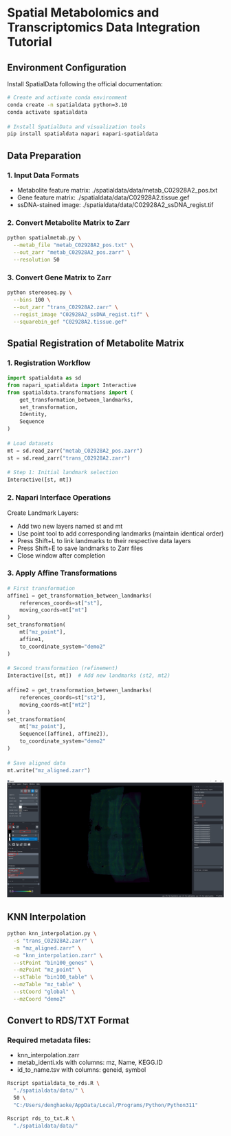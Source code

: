 # Spatial Metabolomics and Transcriptomics Data Integration Tutorial
## Environment Configuration
Install SpatialData following the official documentation:
```bash
# Create and activate conda environment
conda create -n spatialdata python=3.10
conda activate spatialdata

# Install SpatialData and visualization tools
pip install spatialdata napari napari-spatialdata
```
## Data Preparation
### **1. Input Data Formats**
  - Metabolite feature matrix: ./spatialdata/data/metab_C02928A2_pos.txt 
  - Gene feature matrix: ./spatialdata/data/C02928A2.tissue.gef
  - ssDNA-stained image: ./spatialdata/data/C02928A2_ssDNA_regist.tif

### **2. Convert Metabolite Matrix to Zarr**
```bash
python spatialmetab.py \
  --metab_file "metab_C02928A2_pos.txt" \
  --out_zarr "metab_C02928A2_pos.zarr" \
  --resolution 50
```

### **3. Convert Gene Matrix to Zarr**
```bash
python stereoseq.py \
  --bins 100 \
  --out_zarr "trans_C02928A2.zarr" \
  --regist_image "C02928A2_ssDNA_regist.tif" \
  --squarebin_gef "C02928A2.tissue.gef"
```
## Spatial Registration of Metabolite Matrix
### **1. Registration Workflow**
```python
import spatialdata as sd
from napari_spatialdata import Interactive
from spatialdata.transformations import (
    get_transformation_between_landmarks,
    set_transformation,
    Identity,
    Sequence
)

# Load datasets
mt = sd.read_zarr("metab_C02928A2_pos.zarr")
st = sd.read_zarr("trans_C02928A2.zarr")

# Step 1: Initial landmark selection
Interactive([st, mt])
```
### **2. Napari Interface Operations**
Create Landmark Layers:
  - Add two new layers named st and mt
  - Use point tool to add corresponding landmarks (maintain identical order)
  - Press Shift+L to link landmarks to their respective data layers
  - Press Shift+E to save landmarks to Zarr files
  - Close window after completion
### **3. Apply Affine Transformations**
```python
# First transformation
affine1 = get_transformation_between_landmarks(
    references_coords=st["st"],
    moving_coords=mt["mt"]
)
set_transformation(
    mt["mz_point"],
    affine1,
    to_coordinate_system="demo2"
)

# Second transformation (refinement)
Interactive([st, mt])  # Add new landmarks (st2, mt2)

affine2 = get_transformation_between_landmarks(
    references_coords=st["st2"],
    moving_coords=mt["mt2"]
)
set_transformation(
    mt["mz_point"],
    Sequence([affine1, affine2]),
    to_coordinate_system="demo2"
)

# Save aligned data
mt.write("mz_aligned.zarr")
```
![Interactive landmark selection in Napari](spatialdata/landmark_alignment.png)


## KNN Interpolation
```bash
python knn_interpolation.py \
  -s "trans_C02928A2.zarr" \
  -m "mz_aligned.zarr" \
  -o "knn_interpolation.zarr" \
  --stPoint "bin100_genes" \
  --mzPoint "mz_point" \
  --stTable "bin100_table" \
  --mzTable "mz_table" \
  --stCoord "global" \
  --mzCoord "demo2"
```

## Convert to RDS/TXT Format
### **Required metadata files**:
  - knn_interpolation.zarr
  - metab_identi.xls with columns: mz, Name, KEGG.ID
  - id_to_name.tsv with columns: geneid, symbol

```bash
Rscript spatialdata_to_rds.R \
  "./spatialdata/data/" \
  50 \ 
  "C:/Users/denghaoke/AppData/Local/Programs/Python/Python311"
```


```bash
Rscript rds_to_txt.R \
  "./spatialdata/data/"
```
